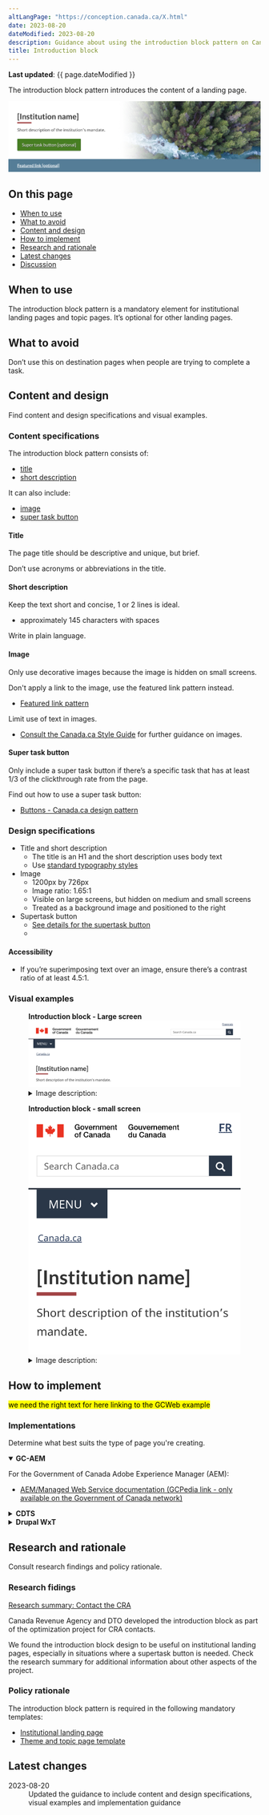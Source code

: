 ```yaml
---
altLangPage: "https://conception.canada.ca/X.html"
date: 2023-08-20
dateModified: 2023-08-20
description: Guidance about using the introduction block pattern on Canada.ca.
title: Introduction block
---
```

<p><strong>Last updated</strong>: {{ page.dateModified }}</p>
<p>The introduction block pattern introduces the content of a landing page.</p>
<div class="pattern-demo mrgn-tp-lg mrgn-bttm-xl"><img src="../images/intro-block-full-en.png" class="img-responsive" alt="" /></div>
<section>
    <h2>On this page</h2>
    <ul>
        <li><a href="#use">When to use</a></li>
        <li><a href="#avoid">What to avoid</a></li>
        <li><a href="#design">Content and design</a></li>
        <li><a href="#implement">How to implement</a></li>
        <li><a href="#research">Research and rationale</a></li>
        <li><a href="#latest">Latest changes</a></li>
        <li><a href="#discuss">Discussion</a></li>
    </ul>
</section>
<section>
    <h2 id="use">When to use</h2>
    <p>The introduction block pattern is a mandatory element for institutional landing pages and topic pages. It’s optional for other landing pages.</p>
</section>
<section>
    <h2 id="avoid">What to avoid</h2>
    <p>Don’t use this on destination pages when people are trying to complete a task.</p>
</section>
<section>
    <h2 id="design">Content and design</h2>
    <p>Find content and design specifications and visual examples.</p>
    <h3>Content specifications</h3>
    <p>The introduction block pattern consists of:</p>
    <ul>
        <li><a href="#title">title</a></li>
        <li><a href="#short-desc">short description</a></li>
    </ul>
    <p>It can also include:</p>
    <ul>
        <li><a href="#image">image</a></li>
        <li><a href="#super-task">super task button</a></li>
    </ul>
    <h4 id="title">Title</h4>
    <p>The page title should be descriptive and unique, but brief.</p>
    <p>Don’t use acronyms or abbreviations in the title.</p>
    <h4 id="short-desc">Short description</h4>
    <p>Keep the text short and concise, 1 or 2 lines is ideal.</p>
    <ul>
        <li>approximately 145 characters with spaces</li>
    </ul>
    <p>Write in plain language.</p>
    <h4 id="image">Image</h4>
    <p>Only use decorative images because the image is hidden on small screens.</p>
    <p>Don't apply a link to the image, use the featured link pattern instead.</p>
    <ul>
        <li><a href="./featured-link.html">Featured link pattern</a></li>
    </ul>
    <p>Limit use of text in images.</p>
    <ul>
        <li><a href="http://www.canada.ca/en/treasury-board-secretariat/services/government-communications/canada-content-style-guide.html">Consult the Canada.ca Style Guide</a> for further guidance on images.</li>
    </ul>
    <h4 id="super-task">Super task button</h4>
    <p>Only include a super task button if there’s a specific task that has at least 1/3 of the clickthrough rate from the page.</p>
    <p>Find out how to use a super task button:</p>
    <ul>
        <li><a href="https://design.canada.ca/common-design-patterns/buttons.html">Buttons - Canada.ca design pattern</a></li>
    </ul>
    <h3>Design specifications</h3>
    <ul>
        <li>
            Title and short description
            <ul>
                <li>The title is an H1 and the short description uses body text</li>
                <li>Use <a href="https://design.canada.ca/styles/typography.html">standard typography styles</a></li>
            </ul>
        </li>
        <li>
            Image
            <ul>
                <li>1200px by 726px</li>
                <li>Image ratio: 1.65:1</li>
                <li>Visible on large screens, but hidden on medium and small screens</li>
                <li>Treated as a background image and positioned to the right</li>
            </ul>
        </li>
        <li>
            Supertask button
            <ul>
                <li><a href="https://design.canada.ca/common-design-patterns/buttons.html#action">See details for the supertask button</a></li>
                <li></li>
            </ul>
        </li>
    </ul>
    <h4>Accessibility</h4>
    <ul>
        <li>If you’re superimposing text over an image, ensure there’s a contrast ratio of at least 4.5:1.</li>
    </ul>
    <h3>Visual examples</h3>
    <div class="pattern-demo mrgn-tp-md mrgn-bttm-md">
        <figure class="mrgn-tp-md mrgn-bttm-lg">
            <figcaption><b>Introduction block - Large screen</b></figcaption>
            <img src="../images/intro-block-en.png" class="img-responsive" alt="Introduction block pattern for large screens. Text version below:" />
            <details>
                <summary class="wb-toggle" data-toggle='{"print":"on"}'>Image description:</summary>
                <p>The introduction block appears below the global header and the Canada.ca breadcrumb. It consists of an h1 for Institution name and a short description of the institution’s mandate.</p>
            </details>
        </figure>
    </div>
    <div class="pattern-demo mrgn-tp-md mrgn-bttm-md">
        <figure class="mrgn-tp-md mrgn-bttm-lg">
            <figcaption><b>Introduction block - small screen</b></figcaption>
            <img src="../images/intro-block-sm-en.png" class="img-responsive" alt="Introduction block pattern for small screens. Text version below:" />
            <details>
                <summary class="wb-toggle" data-toggle='{"print":"on"}'>Image description:</summary>
                <p>The introduction block appears below the global header and the Canada.ca breadcrumb. It consists of an h1 for Institution name and a short description of the institution’s mandate.</p>
            </details>
        </figure>
    </div>
</section>
<section>
    <h2 id="implement">How to implement</h2>
    <mark>we need the right text for here linking to the GCWeb example</mark>
    <h3>Implementations</h3>
    <p>Determine what best suits the type of page you're creating.</p>
    <div class="row">
        <div class="col-md-8">
            <div class="wb-tabs mrgn-tp-lg">
                <div class="tabpanels">
                    <details id="004" open="open">
                        <summary><strong>GC-AEM</strong></summary>
                        <p class="mrgn-tp-lg">For the Government of Canada Adobe Experience Manager (AEM):</p>
                        <ul>
                            <li><a href="https://www.gcpedia.gc.ca/wiki/AEM_GC-specific_Documentation_6.5">AEM/Managed Web Service documentation (GCPedia link - only available on the Government of Canada network)</a></li>
                        </ul>
                    </details>
                    <details id="005">
                        <summary><strong>CDTS</strong></summary>
                        <p class="mrgn-tp-lg">For the Centrally Deployed Templates Solution (CDTS):</p>
                        <ul>
                            <li><a href="https://cenw-wscoe.github.io/sgdc-cdts/docs/index-en.html">CDTS documentation</a></li>
                        </ul>
                    </details>
                    <details id="006">
                        <summary><strong>Drupal WxT</strong></summary>
                        <p class="mrgn-tp-lg">For Drupal WxT:</p>
                        <ul>
                            <li><a href="https://drupalwxt.github.io/en/">Drupal WxT documentation</a></li>
                        </ul>
                    </details>
                </div>
            </div>
        </div>
    </div>
</section>
<section>
    <h2 id="research">Research and rationale</h2>
    <p>Consult research findings and policy rationale.</p>
    <h3>Research fidings</h3>
    <p><a href="https://blog.canada.ca/research-summaries/cra-contact-us-research-summary.html">Research summary: Contact the CRA</a></p>
    <p>Canada Revenue Agency and DTO developed the introduction block as part of the optimization project for CRA contacts.</p>
    <p>
        We found the introduction block design to be useful on institutional landing pages, especially in situations where a supertask button is needed. Check the research summary for additional information about other aspects of the
        project.
    </p>
    <h3>Policy rationale</h3>
    <p>The introduction block pattern is required in the following mandatory templates:</p>
    <ul>
        <li><a href="">Institutional landing page</a></li>
        <li><a href="https://design.canada.ca/mandatory-templates/theme-topic.html">Theme and topic page template</a></li>
    </ul>
</section>
<section>
    <h2 id="latest">Latest changes</h2>
    <dl class="dl-horizontal">
        <dt>
            <time datetime="2023-08-20" class="link-muted">2023-08-20</time>
        </dt>
        <dd>Updated the guidance to include content and design specifications, visual examples and implementation guidance</dd>
    </dl>
</section>
